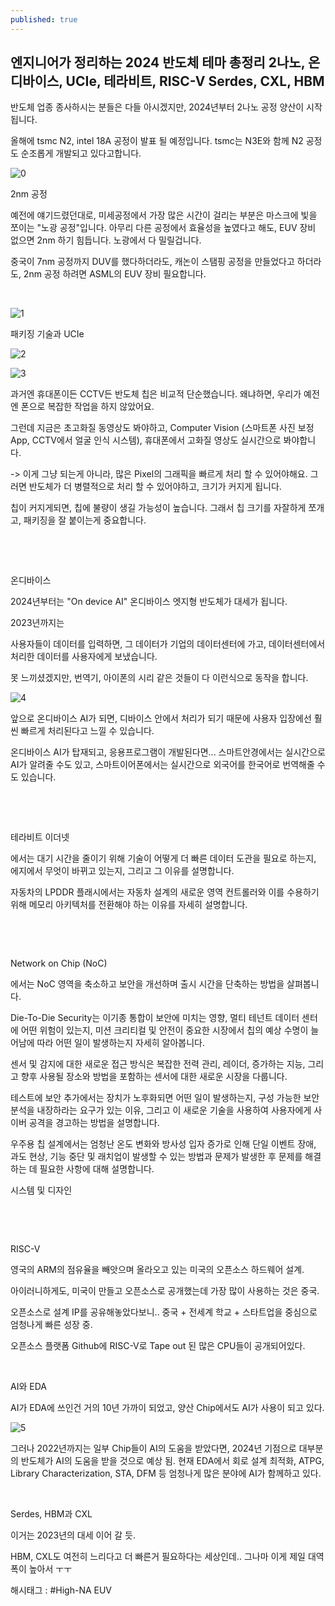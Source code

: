 ```yaml
---
published: true
---
```

## 엔지니어가 정리하는 2024 반도체 테마 총정리 2나노, 온디바이스, UCIe, 테라비트, RISC-V Serdes, CXL, HBM

반도체 업종 종사하시는 분들은 다들 아시겠지만, 2024년부터 2나노 공정 양산이 시작됩니다.

올해에 tsmc N2, intel 18A 공정이 발표 될 예정입니다. tsmc는 N3E와 함께 N2 공정도 순조롭게 개발되고 있다고합니다.

![0](/asset/img/223323491506/0.png)

2nm 공정

예전에 얘기드렸던대로, 미세공정에서 가장 많은 시간이 걸리는 부분은 마스크에 빛을 쪼이는 "노광 공정"입니다. 아무리 다른 공정에서 효율성을 높였다고 해도, EUV 장비 없으면 2nm 하기 힘듭니다. 노광에서 다 밀릴겁니다.

중국이 7nm 공정까지 DUV를 했다하더라도, 캐논이 스탬핑 공정을 만들었다고 하더라도, 2nm 공정 하려면 ASML의 EUV 장비 필요합니다.

​

![1](/asset/img/223323491506/1.png)

패키징 기술과 UCIe

![2](/asset/img/223323491506/2.png)

![3](/asset/img/223323491506/3.png)

과거엔 휴대폰이든 CCTV든 반도체 칩은 비교적 단순했습니다. 왜냐하면, 우리가 예전엔 폰으로 복잡한 작업을 하지 않았어요.

그런데 지금은 초고화질 동영상도 봐야하고, Computer Vision (스마트폰 사진 보정 App, CCTV에서 얼굴 인식 시스템),  휴대폰에서 고화질 영상도 실시간으로 봐야합니다.

-> 이게 그냥 되는게 아니라, 많은 Pixel의 그래픽을 빠르게 처리 할 수 있어야해요. 그러면 반도체가 더 병렬적으로 처리 할 수 있어야하고, 크기가 커지게 됩니다.

칩이 커지게되면, 칩에 불량이 생길 가능성이 높습니다. 그래서 칩 크기를 자잘하게 쪼개고, 패키징을 잘 붙이는게 중요합니다.

​

​

온디바이스

2024년부터는 "On device AI" 온디바이스 엣지형 반도체가 대세가 됩니다.

2023년까지는

사용자들이 데이터를 입력하면, 그 데이터가 기업의 데이터센터에 가고, 데이터센터에서 처리한 데이터를 사용자에게 보냈습니다.

못 느끼셨겠지만, 번역기, 아이폰의 시리 같은 것들이 다 이런식으로 동작을 합니다.

![4](/asset/img/223323491506/4.png)

앞으로 온디바이스 AI가 되면, 디바이스 안에서 처리가 되기 때문에 사용자 입장에선 훨씬 빠르게 처리된다고 느낄 수 있습니다.

온디바이스 AI가 탑재되고, 응용프로그램이 개발된다면... 스마트안경에서는 실시간으로 AI가 알려줄 수도 있고, 스마트이어폰에서는 실시간으로 외국어를 한국어로 번역해줄 수도 있습니다.

​

​

테라비트 이더넷

에서는 대기 시간을 줄이기 위해 기술이 어떻게 더 빠른 데이터 도관을 필요로 하는지, 에지에서 무엇이 바뀌고 있는지, 그리고 그 이유를 설명합니다.

자동차의 LPDDR 플래시에서는 자동차 설계의 새로운 영역 컨트롤러와 이를 수용하기 위해 메모리 아키텍처를 전환해야 하는 이유를 자세히 설명합니다.

​

​

Network on Chip (NoC)

에서는 NoC 영역을 축소하고 보안을 개선하며 출시 시간을 단축하는 방법을 살펴봅니다.

Die-To-Die Security는 이기종 통합이 보안에 미치는 영향, 멀티 테넌트 데이터 센터에 어떤 위험이 있는지, 미션 크리티컬 및 안전이 중요한 시장에서 칩의 예상 수명이 늘어남에 따라 어떤 일이 발생하는지 자세히 알아봅니다.

센서 및 감지에 대한 새로운 접근 방식은 복잡한 전력 관리, 레이더, 증가하는 지능, 그리고 향후 사용될 장소와 방법을 포함하는 센서에 대한 새로운 시장을 다룹니다.

테스트에 보안 추가에서는 장치가 노후화되면 어떤 일이 발생하는지, 구성 가능한 보안 분석을 내장하라는 요구가 있는 이유, 그리고 이 새로운 기술을 사용하여 사용자에게 사이버 공격을 경고하는 방법을 설명합니다.

우주용 칩 설계에서는 엄청난 온도 변화와 방사성 입자 증가로 인해 단일 이벤트 장애, 과도 현상, 기능 중단 및 래치업이 발생할 수 있는 방법과 문제가 발생한 후 문제를 해결하는 데 필요한 사항에 대해 설명합니다.

시스템 및 디자인

​

​

RISC-V

영국의 ARM의 점유율을 빼앗으며 올라오고 있는 미국의 오픈소스 하드웨어 설계.

아이러니하게도, 미국이 만들고 오픈소스로 공개했는데 가장 많이 사용하는 것은 중국.

오픈소스로 설계 IP를 공유해놓았다보니.. 중국 + 전세계 학교 + 스타트업을 중심으로 엄청나게 빠른 성장 중.

오픈소스 플랫폼 Github에 RISC-V로 Tape out 된 많은 CPU들이 공개되어있다.

​

AI와 EDA

AI가 EDA에 쓰인건 거의 10년 가까이 되었고, 양산 Chip에서도 AI가 사용이 되고 있다.

![5](/asset/img/223323491506/5.png)

그러나 2022년까지는 일부 Chip들이 AI의 도움을 받았다면, 2024년 기점으로 대부분의 반도체가 AI의 도움을 받을 것으로 예상 됨. 현재 EDA에서 회로 설계 최적화, ATPG, Library Characterization, STA, DFM 등 엄청나게 많은 분야에 AI가 함께하고 있다.

​

Serdes, HBM과 CXL

이거는 2023년의 대세 이어 갈 듯.

HBM, CXL도 여전히 느리다고 더 빠른거 필요하다는 세상인데.. 그나마 이게 제일 대역폭이 높아서 ㅜㅜ

 해시태그 : #High-NA EUV